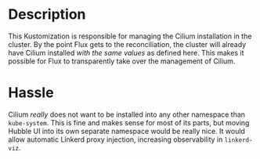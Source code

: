 # Description

This Kustomization is responsible for managing the Cilium installation in the cluster. By the point Flux gets to the reconciliation, the cluster will already have Cilium installed _with the same values_ as defined here. This makes it possible for Flux to transparently take over the management of Cilium.


# Hassle

Cilium _really_ does not want to be installed into any other namespace than `kube-system`. This is fine and makes sense for most of its parts, but moving Hubble UI into its own separate namespace would be really nice. It would allow automatic Linkerd proxy injection, increasing observability in `linkerd-viz`.
